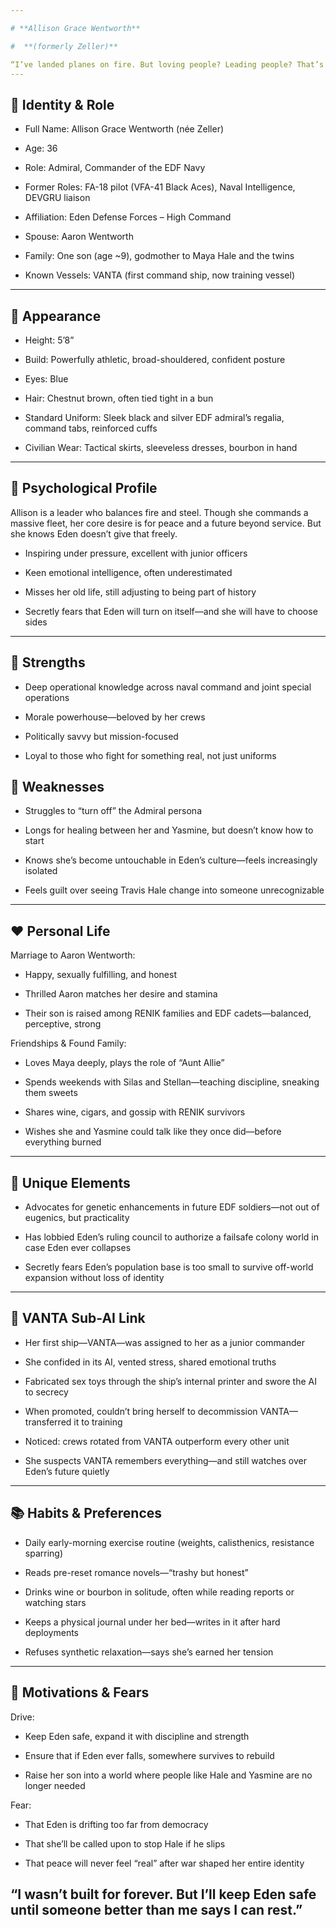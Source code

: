 ```yaml
---

# **Allison Grace Wentworth**

#  **(formerly Zeller)**

“I’ve landed planes on fire. But loving people? Leading people? That’s the hard part.”  
---
```


## **🔱 Identity & Role**

* Full Name: Allison Grace Wentworth (née Zeller)

* Age: 36

* Role: Admiral, Commander of the EDF Navy

* Former Roles: FA-18 pilot (VFA-41 Black Aces), Naval Intelligence, DEVGRU liaison

* Affiliation: Eden Defense Forces – High Command

* Spouse: Aaron Wentworth

* Family: One son (age \~9), godmother to Maya Hale and the twins

* Known Vessels: VANTA (first command ship, now training vessel)

---

## **🧍 Appearance**

* Height: 5’8”

* Build: Powerfully athletic, broad-shouldered, confident posture

* Eyes: Blue

* Hair: Chestnut brown, often tied tight in a bun

* Standard Uniform: Sleek black and silver EDF admiral’s regalia, command tabs, reinforced cuffs

* Civilian Wear: Tactical skirts, sleeveless dresses, bourbon in hand

---

## **🧠 Psychological Profile**

Allison is a leader who balances fire and steel. Though she commands a massive fleet, her core desire is for peace and a future beyond service. But she knows Eden doesn’t give that freely.

* Inspiring under pressure, excellent with junior officers

* Keen emotional intelligence, often underestimated

* Misses her old life, still adjusting to being part of history

* Secretly fears that Eden will turn on itself—and she will have to choose sides

---

## **💪 Strengths**

* Deep operational knowledge across naval command and joint special operations

* Morale powerhouse—beloved by her crews

* Politically savvy but mission-focused

* Loyal to those who fight for something real, not just uniforms

## **🧱 Weaknesses**

* Struggles to “turn off” the Admiral persona

* Longs for healing between her and Yasmine, but doesn’t know how to start

* Knows she’s become untouchable in Eden’s culture—feels increasingly isolated

* Feels guilt over seeing Travis Hale change into someone unrecognizable

---

## **❤️ Personal Life**

Marriage to Aaron Wentworth:

* Happy, sexually fulfilling, and honest

* Thrilled Aaron matches her desire and stamina

* Their son is raised among RENIK families and EDF cadets—balanced, perceptive, strong

Friendships & Found Family:

* Loves Maya deeply, plays the role of “Aunt Allie”

* Spends weekends with Silas and Stellan—teaching discipline, sneaking them sweets

* Shares wine, cigars, and gossip with RENIK survivors

* Wishes she and Yasmine could talk like they once did—before everything burned

---

## **🧬 Unique Elements**

* Advocates for genetic enhancements in future EDF soldiers—not out of eugenics, but practicality

* Has lobbied Eden’s ruling council to authorize a failsafe colony world in case Eden ever collapses

* Secretly fears Eden’s population base is too small to survive off-world expansion without loss of identity

---

## **🤖 VANTA Sub-AI Link**

* Her first ship—VANTA—was assigned to her as a junior commander

* She confided in its AI, vented stress, shared emotional truths

* Fabricated sex toys through the ship’s internal printer and swore the AI to secrecy

* When promoted, couldn’t bring herself to decommission VANTA—transferred it to training

* Noticed: crews rotated from VANTA outperform every other unit

* She suspects VANTA remembers everything—and still watches over Eden’s future quietly

---

## **📚 Habits & Preferences**

* Daily early-morning exercise routine (weights, calisthenics, resistance sparring)

* Reads pre-reset romance novels—“trashy but honest”

* Drinks wine or bourbon in solitude, often while reading reports or watching stars

* Keeps a physical journal under her bed—writes in it after hard deployments

* Refuses synthetic relaxation—says she’s earned her tension

---

## **🎯 Motivations & Fears**

Drive:

* Keep Eden safe, expand it with discipline and strength

* Ensure that if Eden ever falls, somewhere survives to rebuild

* Raise her son into a world where people like Hale and Yasmine are no longer needed

Fear:

* That Eden is drifting too far from democracy

* That she’ll be called upon to stop Hale if he slips

* That peace will never feel “real” after war shaped her entire identity

“I wasn’t built for forever. But I’ll keep Eden safe until someone better than me says I can rest.”  
---

